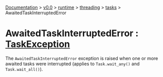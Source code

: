 [Documentation](/docs/documentation.md) >
 [v0.0](/docs/0.0/version.md) >
  [runtime](/docs/0.0/runtime/module.md) >
   [threading](/docs/0.0/runtime/threading/module.md) >
    [tasks](/docs/0.0/runtime/threading/tasks/module.md) >
     AwaitedTaskInterruptedError

# AwaitedTaskInterruptedError : [TaskException](task_exception.md)

The `AwaitedTaskInterruptedError` exception is raised when one or more awaited tasks were interrupted (applies to `Task.wait_any()` and `Task.wait_all()`).